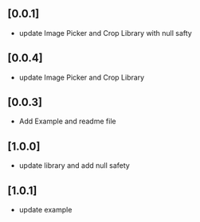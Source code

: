 ## [0.0.1]

* update Image Picker and Crop Library with null safty

## [0.0.4]

* update Image Picker and Crop Library


## [0.0.3]

* Add Example and readme file

## [1.0.0]

* update library and add null safety

## [1.0.1]

* update example